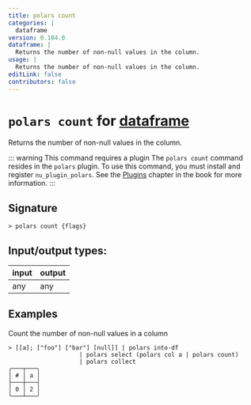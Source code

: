 ```yaml
---
title: polars count
categories: |
  dataframe
version: 0.104.0
dataframe: |
  Returns the number of non-null values in the column.
usage: |
  Returns the number of non-null values in the column.
editLink: false
contributors: false
---
```

<!-- This file is automatically generated. Please edit the command in https://github.com/nushell/nushell instead. -->

# `polars count` for [dataframe](/commands/categories/dataframe.md)

<div class='command-title'>Returns the number of non-null values in the column.</div>

::: warning This command requires a plugin
The `polars count` command resides in the `polars` plugin.
To use this command, you must install and register `nu_plugin_polars`.
See the [Plugins](/book/plugins.html) chapter in the book for more information.
:::


## Signature

```> polars count {flags} ```


## Input/output types:

| input | output |
| ----- | ------ |
| any   | any    |
## Examples

Count the number of non-null values in a column
```nu
> [[a]; ["foo"] ["bar"] [null]] | polars into-df
                    | polars select (polars col a | polars count)
                    | polars collect
╭───┬───╮
│ # │ a │
├───┼───┤
│ 0 │ 2 │
╰───┴───╯

```

